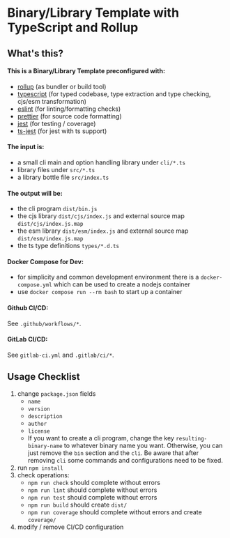 # Binary/Library Template with TypeScript and Rollup

## What's this?

#### This is a Binary/Library Template preconfigured with:

* [rollup](https://rollupjs.org) (as bundler or build tool)
* [typescript](https://www.typescriptlang.org) (for typed codebase, type extraction and type checking, cjs/esm
  transformation)
* [eslint](https://eslint.org) (for linting/formatting checks)
* [prettier](https://prettier.io) (for source code formatting)
* [jest](https://jestjs.io) (for testing / coverage)
* [ts-jest](https://kulshekhar.github.io/ts-jest) (for jest with ts support)

#### The input is:

* a small cli main and option handling library under `cli/*.ts`
* library files under `src/*.ts`
* a library bottle file `src/index.ts`

#### The output will be:

* the cli program `dist/bin.js`
* the cjs library `dist/cjs/index.js` and external source map `dist/cjs/index.js.map`
* the esm library `dist/esm/index.js` and external source map `dist/esm/index.js.map`
* the ts type definitions `types/*.d.ts`

#### Docker Compose for Dev:

* for simplicity and common development environment there is a `docker-compose.yml` which can be used to create a nodejs container
* use `docker compose run --rm bash` to start up a container

#### Github CI/CD:

See `.github/workflows/*`.

#### GitLab CI/CD:

See `gitlab-ci.yml` and `.gitlab/ci/*`.

## Usage Checklist

1. change `package.json` fields
    * `name`
    * `version`
    * `description`
    * `author`
    * `license`
    * If you want to create a cli program, change the key `resulting-binary-name` to whatever binary name you want.
      Otherwise, you can just remove the `bin` section and the `cli`. Be aware that after removing `cli` some commands and configurations need to be fixed.
2. run `npm install`
3. check operations:
    * `npm run check` should complete without errors
    * `npm run lint` should complete without errors
    * `npm run test` should complete without errors
    * `npm run build` should create `dist/`
    * `npm run coverage` should complete without errors and create `coverage/`
4. modify / remove CI/CD configuration
